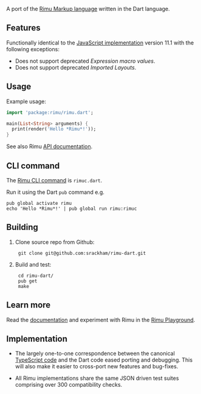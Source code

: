 A port of the [Rimu Markup language](https://srackham.github.io/rimu/) written in the Dart
language.


## Features
Functionally identical to the [JavaScript
implementation](https://github.com/srackham/rimu) version 11.1 with the
following exceptions:

- Does not support deprecated _Expression macro values_.
- Does not support deprecated _Imported Layouts_.


## Usage
Example usage:

``` dart
import 'package:rimu/rimu.dart';

main(List<String> arguments) {
  print(render('Hello *Rimu*!'));
}
```

See also Rimu
[API documentation](https://srackham.github.io/rimu/reference.html#api).


## CLI command
The [Rimu CLI command](https://srackham.github.io/rimu/reference.html#rimuc-command) is `rimuc.dart`.

Run it using the Dart `pub` command e.g.

    pub global activate rimu
    echo 'Hello *Rimu*!' | pub global run rimu:rimuc


## Building
1. Clone source repo from Github:

        git clone git@github.com:srackham/rimu-dart.git

2. Build and test:

        cd rimu-dart/
        pub get
        make


## Learn more
Read the [documentation](https://srackham.github.io/rimu/reference.html) and experiment
with Rimu in the [Rimu
Playground](http://srackham.github.io/rimu/rimuplayground.html).


## Implementation
- The largely one-to-one correspondence between the canonical
  [TypeScript code](https://github.com/srackham/rimu) and the Dart code
  eased porting and debugging.  This will also make it easier to
  cross-port new features and bug-fixes.

- All Rimu implementations share the same JSON driven test suites
  comprising over 300 compatibility checks.